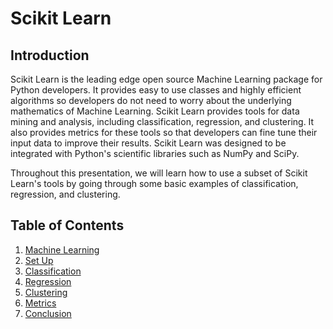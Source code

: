 # Scikit Learn

## Introduction
Scikit Learn is the leading edge open source Machine Learning package for Python developers. It provides easy to use classes and highly efficient algorithms so developers do not need to worry about the underlying mathematics of Machine Learning. Scikit Learn provides tools for data mining and analysis, including classification, regression, and clustering. It also provides metrics for these tools so that developers can fine tune their input data to improve their results. Scikit Learn was designed to be integrated with Python's scientific libraries such as NumPy and SciPy.

Throughout this presentation, we will learn how to use a subset of Scikit Learn's tools by going through some basic examples of classification, regression, and clustering.

## Table of Contents
1. [Machine Learning](https://github.com/rpcrimi/Scikit_Learn/blob/master/markdown/machine_learning.md)
2. [Set Up](https://github.com/rpcrimi/Scikit_Learn/blob/master/markdown/set_up.md)
3. [Classification](https://github.com/rpcrimi/Scikit_Learn/blob/master/markdown/classification.md)
4. [Regression](https://github.com/rpcrimi/Scikit_Learn/blob/master/markdown/regression.md)
5. [Clustering](https://github.com/rpcrimi/Scikit_Learn/blob/master/markdown/clustering.md)
6. [Metrics](https://github.com/rpcrimi/Scikit_Learn/blob/master/markdown/metrics.md)
3. [Conclusion](https://github.com/rpcrimi/Scikit_Learn/blob/master/markdown/conclusion.md)